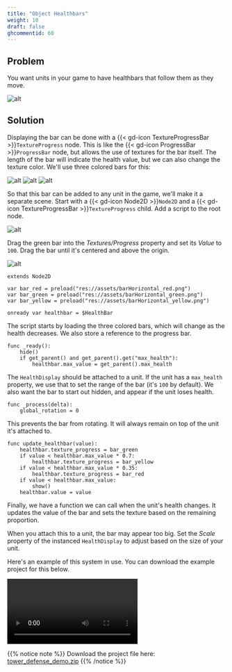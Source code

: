 ```yaml
---
title: "Object Healthbars"
weight: 10
draft: false
ghcommentid: 60
---
```


## Problem

You want units in your game to have healthbars that follow them as they move.

![alt](/godot_recipes/img/unit_healthbar_preview.png)

## Solution

Displaying the bar can be done with a {{< gd-icon TextureProgressBar >}}`TextureProgress` node. This is like the {{< gd-icon ProgressBar >}}`ProgressBar` node, but allows the use of textures for the bar itself. The length of the bar will indicate the health value, but we can also change the texture color. We'll use three colored bars for this:

![alt](/godot_recipes/img/barHorizontal_green.png)
![alt](/godot_recipes/img/barHorizontal_yellow.png)
![alt](/godot_recipes/img/barHorizontal_red.png)

So that this bar can be added to any unit in the game, we'll make it a separate scene. Start with a {{< gd-icon Node2D >}}`Node2D` and a {{< gd-icon TextureProgressBar >}}`TextureProgress` child. Add a script to the root node.

![alt](/godot_recipes/img/unit_healthbar_nodes.png)

Drag the green bar into the _Textures/Progress_ property and set its _Value_ to `100`. Drag the bar until it's centered and above the origin.

![alt](/godot_recipes/img/unit_healthbar_layout.png)

```gdscript
extends Node2D

var bar_red = preload("res://assets/barHorizontal_red.png")
var bar_green = preload("res://assets/barHorizontal_green.png")
var bar_yellow = preload("res://assets/barHorizontal_yellow.png")

onready var healthbar = $HealthBar
```

The script starts by loading the three colored bars, which will change as the health decreases. We also store a reference to the progress bar.

```gdscript
func _ready():
    hide()
    if get_parent() and get_parent().get("max_health"):
        healthbar.max_value = get_parent().max_health
```

The `HealthDisplay` should be attached to a unit. If the unit has a `max_health` property, we use that to set the range of the bar (it's `100` by default). We also want the bar to start out hidden, and appear if the unit loses health.

```gdscript
func _process(delta):
    global_rotation = 0
```

This prevents the bar from rotating. It will always remain on top of the unit it's attached to.

```gdscript
func update_healthbar(value):
    healthbar.texture_progress = bar_green
    if value < healthbar.max_value * 0.7:
        healthbar.texture_progress = bar_yellow
    if value < healthbar.max_value * 0.35:
        healthbar.texture_progress = bar_red
    if value < healthbar.max_value:
        show()
    healthbar.value = value
```

Finally, we have a function we can call when the unit's health changes. It updates the value of the bar and sets the texture based on the remaining proportion.

When you attach this to a unit, the bar may appear too big. Set the _Scale_ property of the instanced `HealthDisplay` to adjust based on the size of your unit.

Here's an example of this system in use. You can download the example project for this below.

<video controls src="/godot_recipes/img/tower_def_demo.webm"></video>

{{% notice note %}}
Download the project file here: [tower_defense_demo.zip](/godot_recipes/files/tower_defense_demo.zip)
{{% /notice %}}